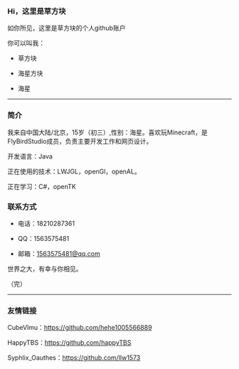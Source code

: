 ### Hi，这里是草方块

如你所见，这里是草方块的个人github账户

你可以叫我：

- 草方块

- 海星方块

- 海星

***

### 简介

我来自中国大陆/北京，15岁（初三）,性别：海星。喜欢玩Minecraft，是FlyBirdStudio成员，负责主要开发工作和网页设计。

开发语言：Java

正在使用的技术：LWJGL，openGl，openAL。

正在学习：C#，openTK

### 联系方式

- 电话：18210287361

- QQ：1563575481

- 邮箱：1563575481@qq.com

世界之大，有幸与你相见。

（完）

***

### 友情链接

CubeVlmu：https://github.com/hehe1005566889

HappyTBS：https://github.com/happyTBS

Syphlix_Oauthes：https://github.com/llw1573

